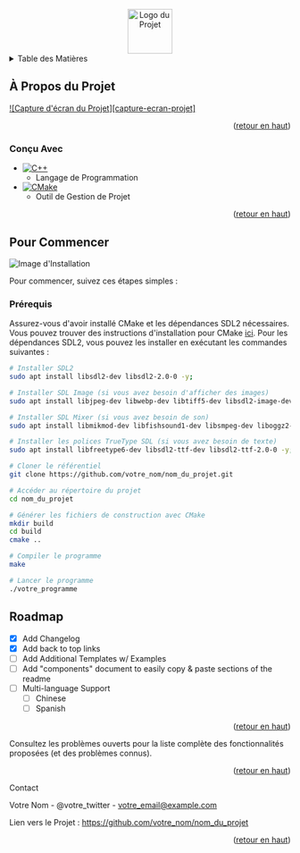 <a name="readme-top"></a>

<!-- Titre et Logo -->
<div align="center">
  <a href="https://github.com/othneildrew/Best-README-Template">
    <img src="https://github.com/tompotio/GeometryDash/assets/113466055/a16c4228-6656-44c2-915d-f62627c2f6b8" alt="Logo du Projet" width="80" height="80">
  </a>
</div>

<!-- Sommaire -->
<details>
  <summary>Table des Matières</summary>
  <ol>
    <li>
      <a href="#a-propos-du-projet">À Propos du Projet</a>
      <ul>
        <li><a href="#conçu-avec">Conçu Avec</a></li>
      </ul>
    </li>
    <li>
      <a href="#pour-commencer">Pour Commencer</a>
      <ul>
        <li><a href="#prérequis">Prérequis</a></li>
        <li><a href="#installation">Installation</a></li>
      </ul>
    </li>
    <li><a href="#utilisation">Utilisation</a></li>
    <li><a href="#feuille-de-route">Feuille de Route</a></li>
    <li><a href="#contribuer">Contribuer</a></li>
    <li><a href="#licence">Licence</a></li>
    <li><a href="#contact">Contact</a></li>
    <li><a href="#reconnaissances">Reconnaissances</a></li>
  </ol>
</details>

## À Propos du Projet

[![Capture d'écran du Projet][capture-ecran-projet]](https://example.com)

<p align="right">(<a href="#readme-top">retour en haut</a>)</p>

### Conçu Avec

* [![C++](https://github.com/tompotio/GeometryDash/assets/113466055/db8d750b-46f9-46e8-8af5-ea9852b1481e=80x80)](https://devdocs.io/cpp/)
  - Langage de Programmation
* [![CMake](https://github.com/tompotio/GeometryDash/assets/113466055/08e753c1-d530-4f84-8308-36728ac018c0=80x80)](https://cmake.org/)
  - Outil de Gestion de Projet

<p align="right">(<a href="#readme-top">retour en haut</a>)</p>

## Pour Commencer

![Image d'Installation](https://github.com/tompotio/GeometryDash/assets/113466055/6f5a52ac-d65c-4080-b31e-104fbefe53c6)

Pour commencer, suivez ces étapes simples :

### Prérequis

Assurez-vous d'avoir installé CMake et les dépendances SDL2 nécessaires. Vous pouvez trouver des instructions d'installation pour CMake [ici](https://cgold.readthedocs.io/en/latest/first-step/installation.html). Pour les dépendances SDL2, vous pouvez les installer en exécutant les commandes suivantes :

```bash
# Installer SDL2
sudo apt install libsdl2-dev libsdl2-2.0-0 -y;

# Installer SDL Image (si vous avez besoin d'afficher des images)
sudo apt install libjpeg-dev libwebp-dev libtiff5-dev libsdl2-image-dev libsdl2-image-2.0-0 -y;

# Installer SDL Mixer (si vous avez besoin de son)
sudo apt install libmikmod-dev libfishsound1-dev libsmpeg-dev liboggz2-dev libflac-dev libfluidsynth-dev libsdl2-mixer-dev libsdl2-mixer-2.0-0 -y;

# Installer les polices TrueType SDL (si vous avez besoin de texte)
sudo apt install libfreetype6-dev libsdl2-ttf-dev libsdl2-ttf-2.0-0 -y;

# Cloner le référentiel
git clone https://github.com/votre_nom/nom_du_projet.git

# Accéder au répertoire du projet
cd nom_du_projet

# Générer les fichiers de construction avec CMake
mkdir build
cd build
cmake ..

# Compiler le programme
make

# Lancer le programme
./votre_programme

```

<!-- ROADMAP -->
## Roadmap

- [x] Add Changelog
- [x] Add back to top links
- [ ] Add Additional Templates w/ Examples
- [ ] Add "components" document to easily copy & paste sections of the readme
- [ ] Multi-language Support
    - [ ] Chinese
    - [ ] Spanish
<p align="right">(<a href="#readme-top">retour en haut</a>)</p>

Consultez les problèmes ouverts pour la liste complète des fonctionnalités proposées (et des problèmes connus).
<p align="right">(<a href="#readme-top">retour en haut</a>)</p>
<!-- Contact -->
Contact

Votre Nom - @votre_twitter - votre_email@example.com

Lien vers le Projet : https://github.com/votre_nom/nom_du_projet
<p align="right">(<a href="#readme-top">retour en haut</a>)</p>
<!-- Liens Markdown et Images -->
<!-- Assurez-vous que les liens d'images sont valides -->
